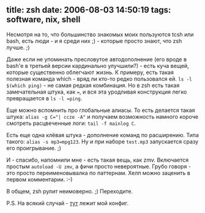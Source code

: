 title: zsh
date: 2006-08-03 14:50:19
tags: software, nix, shell
----

Несмотря на то, что большинство знакомых моих пользуются tcsh или bash, есть
люди - и я среди них ;) - которые просто знают, что zsh лучше. ;)

Даже если не упоминать пресловутое автодополнение (его вроде в bash'е в третьей
версии кардинально улучшили?) - есть куча вещей, которые существенно облегчают
жизнь. К примеру, есть такая полезная команда which - вряд ли кто-то редко
пользовался ей. `ls -l $(which ping)` - не самая редкая комбинация. Но в zsh
есть такая замечательная штука, как `=`, и вся эта уродливая конструкция легко
превращается в `ls -l =ping`.

Еще можно вспомнить про глобальные алиасы. То есть делается такая штука:
`alias -g C="| ccze -A"` и получаем возможность намного короче
смотреть расцвеченные логи: `tail -f mainlog C`.

Есть еще одна клëвая штука - дополнение команд по расширению. Типа такого:
`alias -s mp3=mpg123`. Ну и при наборе `test.mp3` запускается сразу его
проигрывание. ;)

И - спасибо, напомнили мне - есть такая вещь, как zmv. Включается простым
`autoload -U zmv`, а фичи просто невероятные. Грубо говоря - это просто
переименовывалка по паттернам. Хелп можно заценить в первом комментарии. :-)

В общем, zsh рулит неимоверно. ;) Переходите.

P.S. На всякий случай - [тут](http://hg.piranha.org.ua/conf/src/tip/.zshrc)
лежит мой конфиг.
